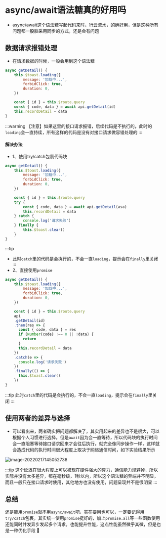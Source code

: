 # async/await语法糖真的好用吗

- async/await这个语法糖写起代码来时，行云流水，的确好用，但是这种所有问题都一股脑采用同步的方式，还是会有问题

## 数据请求报错处理
- 在请求数据的时候，一般会用到这个语法糖
```js
async getDetail() {
    this.$toast.loading({
        message: '加载中...',
        forbidClick: true,
        duration: 0,
    })

    const { id } = this.$route.query
    const { code, data } = await api.getDetail(id)
    this.recordDetail = data
}
```
:::warning
【注意】如果这里的接口请求报错，后续代码是不执行的，此时的`loading`会一直持续，所有这样的代码是没有对接口请求做容错处理的
:::
#### 解决办法
- 1、使用try/catch包裹代码块
```js
async getDetail() {
    this.$toast.loading({
        message: '加载中...',
        forbidClick: true,
        duration: 0,
    })

    const { id } = this.$route.query
    try {
        const { code, data } = await api.getDetail(asa)
        this.recordDetail = data
    } catch {
        console.log('请求失败')
    } finally {
        this.$toast.clear()
    }
}
```
:::tip
- 此时`catch`里的代码是会执行的，不会一直`loading`，提示会在`finally`里关闭
:::
- 2、直接使用`promise`
```js
async getDetail() {
    this.$toast.loading({
        message: '加载中...',
        forbidClick: true,
        duration: 0,
    })

    const { id } = this.$route.query
    api
    .getDetail(id)
    .then(res => {
      const { code, data } = res
      if (Number(code) !== 0 || !data) {
        return
      }
      this.recordDetail = data
    })
    .catch(e => {
      console.log('请求失败')
    })
    .finally(() => {
      this.$toast.clear()
    })
}
```
:::tip
此时`catch`里的代码是会执行的，不会一直`loading`，提示会在`finally`里关闭
:::
## 使用两者的差异与选择
- 可以看出来，两者确实把问题都解决了，其实用起来的差异也不是很大，可以根据个人习惯进行选择，但是`await`因为会一直等待，所以代码块的执行时间会一直阻塞等待接口请求回来才会往后执行，就完全像同步操作一样，这样就会造成代码的执行时间很大程度上取决于网络通信时间，如下实验结果所示

![image-20220217145052738](../../async&await/image1.png)

:::tip
这个延迟在很大程度上可以被现在硬件强大的算力，通信能力规避掉，所以实际并没有太多差异，都在毫秒级，1秒以内，所以这个语法糖的弊端并不明显，而且一般只在接口请求时使用，其他地方也没有使用，问题呈现并不是很明显
:::
## 总结
还是能用`promise`就不用`async/await`吧，实在要用也可以，一定要记得用`try/catch`包裹，其实统一使用`promise`挺好的，加上`promise.all`等一些函数使用还能同时并发异步发起多个请求，也能提升性能，这点性能虽然微乎其微，但是也是一种优化手段 :100: